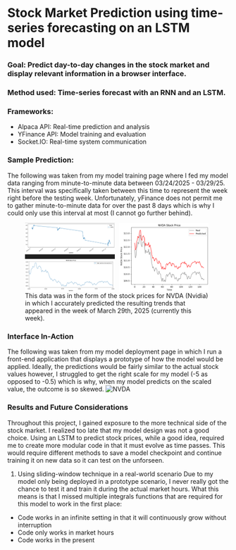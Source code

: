 # Stock Market Prediction using time-series forecasting on an LSTM model

### Goal: Predict day-to-day changes in the stock market and display relevant information in a browser interface.

### Method used: Time-series forecast with an RNN and an LSTM.

### Frameworks:
- Alpaca API: Real-time prediction and analysis
- YFinance API: Model training and evaluation
- Socket.IO: Real-time system communication

### Sample Prediction:
The following was taken from my model training page where I fed my model data ranging from minute-to-minute data between 03/24/2025 - 03/29/25. This interval was specifically taken between this time to represent the week right before the testing week. Unfortunately, yFinance does not permit me to gather minute-to-minute data for over the past 8 days which is why I could only use this interval at most (I cannot go further behind).
<figure>
    <div style="display: flex; gap: 10px;">
        <img src="./assets/img/NVDA_sample_pred2.png" alt="NVDA Training 1" style="width: 48%;">
        <img src="./assets/img/NVDA_sample_pred.png" alt="NVDA Training 2" style="width: 48%;">
    </div>
    <figcaption>This data was in the form of the stock prices for NVDA (Nvidia) in which I accurately predicted the resulting trends that appeared in the week of March 29th, 2025 (currently this week). </figcaption>
</figure>

### Interface In-Action
The following was taken from my model deployment page in which I run a front-end application that displays a prototype of how the model would be applied. Ideally, the predictions would be fairly similar to the actual stock values however, I struggled to get the right scale for my model (-5 as opposed to -0.5) which is why, when my model predicts on the scaled value, the outcome is so skewed. 
![NVDA](./assets/gif/NVDA_Interface.gif)

### Results and Future Considerations
Throughout this project, I gained exposure to the more technical side of the stock market. I realized too late that my model design was not a good choice. Using an LSTM to predict stock prices, while a good idea, required me to create more modular code in that it must evolve as time passes. This would require different methods to save a model checkpoint and continue training it on new data so it can test on the unforseen. 

1. Using sliding-window technique in a real-world scenario
Due to my model only being deployed in a prototype scenario, I never really got the chance to test it and train it during the actual market hours. What this means is that I missed multiple integrals functions that are required for this model to work in the first place:
- Code works in an infinite setting in that it will continuously grow without interruption
- Code only works in market hours
- Code works in the present
